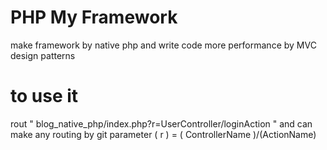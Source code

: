 #  PHP My Framework
make framework by native php and write code more performance by MVC design patterns

#  to use it
rout " blog_native_php/index.php?r=UserController/loginAction "
and can make any routing by git parameter ( r ) = ( ControllerName )/(ActionName)
